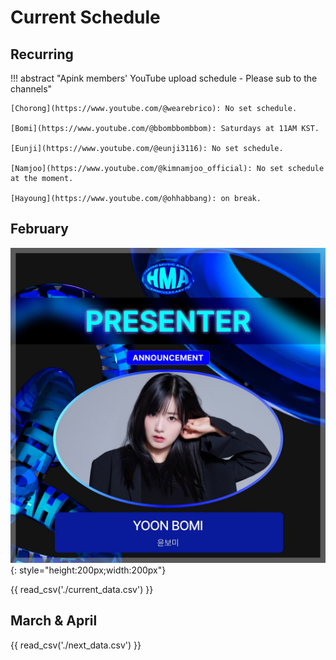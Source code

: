 # Current Schedule

## Recurring

!!! abstract "Apink members' YouTube upload schedule - Please sub to the channels"

    [Chorong](https://www.youtube.com/@wearebrico): No set schedule.

    [Bomi](https://www.youtube.com/@bbombbombbom): Saturdays at 11AM KST.

    [Eunji](https://www.youtube.com/@eunji3116): No set schedule.

    [Namjoo](https://www.youtube.com/@kimnamjoo_official): No set schedule at the moment.

    [Hayoung](https://www.youtube.com/@ohhabbang): on break.

## February

![Bomi Presenting at the Hanteo Music Awards](<../assets/images/event_images/Bomi - HMA.jpeg>){: style="height:200px;width:200px"}

{{ read_csv('./current_data.csv') }}

## March & April

{{ read_csv('./next_data.csv') }}
